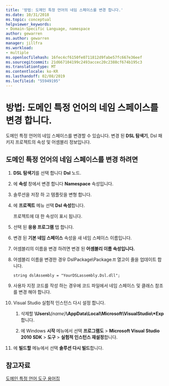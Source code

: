 ```yaml
---
title: '방법: 도메인 특정 언어의 네임 스페이스를 변경 합니다.'
ms.date: 10/31/2018
ms.topic: conceptual
helpviewer_keywords:
- Domain-Specific Language, namespace
author: gewarren
ms.author: gewarren
manager: jillfra
ms.workload:
- multiple
ms.openlocfilehash: 16fec4cf6150fe0711812d9fabe57fc667e36eef
ms.sourcegitcommit: 21d667104199c2493accec20c2388cf674b195c3
ms.translationtype: MT
ms.contentlocale: ko-KR
ms.lasthandoff: 02/08/2019
ms.locfileid: "55949195"
---
```

# <a name="how-to-change-the-namespace-of-a-domain-specific-language"></a>방법: 도메인 특정 언어의 네임 스페이스를 변경 합니다.

도메인 특정 언어의 네임 스페이스를 변경할 수 있습니다. 변경 된 **DSL 탐색기**, Dsl 패키지 프로젝트의 속성 및 어셈블리 정보입니다.

## <a name="to-change-the-namespace-of-a-domain-specific-language"></a>도메인 특정 언어의 네임 스페이스를 변경 하려면

1. **DSL 탐색기**를 선택 합니다 **Dsl** 노드.

2. 에 **속성** 창에서 변경 합니다 **Namespace** 속성입니다.

3. 솔루션을 저장 하 고 템플릿을 변형 합니다.

4. 에 **프로젝트** 메뉴 선택 **Dsl 속성**합니다.

   프로젝트에 대 한 속성이 표시 됩니다.

5. 선택 된 **응용 프로그램** 탭 합니다.

6. 변경 된 **기본 네임 스페이스** 속성을 새 네임 스페이스 이름입니다.

7. 어셈블리의 이름을 변경 하려면 변경 된 **어셈블리 이름 속성입니다.**

8. 어셈블리 이름을 변경한 경우 DslPackage\Package.tt 열고이 줄을 업데이트 합니다.

   `string dslAssembly = "YourDSLassembly.Dsl.dll";`

9. 사용자 지정 코드를 작성 하는 경우에 코드 파일에서 네임 스페이스 및 클래스 참조를 변경 해야 합니다.

10. Visual Studio 실험적 인스턴스 다시 설정 합니다.

    1. 삭제할 **\Users\\**_{name}_**\AppData\Local\Microsoft\VisualStudio\\\*Exp**합니다.

    2. 에 Windows **시작** 메뉴에서 선택 **프로그램도** > **Microsoft Visual Studio 2010 SDK** > **도구**  >  **실험적 인스턴스 재설정**합니다.

11. 에 **빌드할** 메뉴에서 선택 **솔루션 다시 빌드**합니다.

## <a name="see-also"></a>참고자료

[도메인 특정 언어 도구 용어집](https://msdn.microsoft.com/ca5e84cb-a315-465c-be24-76aa3df276aa)